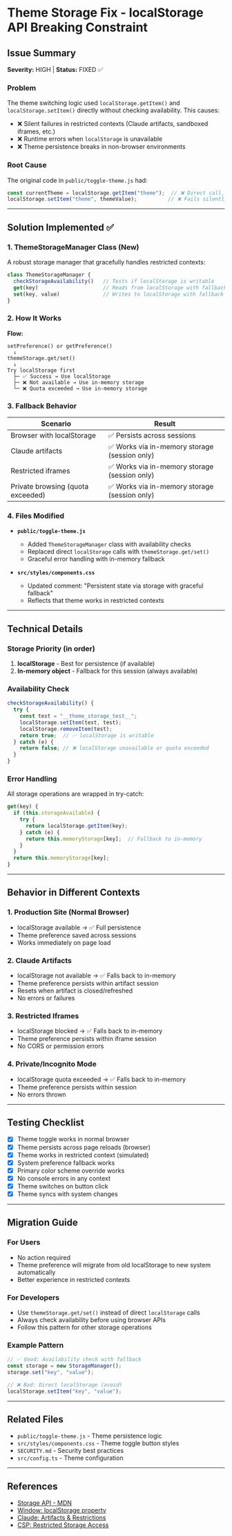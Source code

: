 # Theme Storage Fix - localStorage API Breaking Constraint

## Issue Summary

**Severity:** HIGH | **Status:** FIXED ✅

### Problem
The theme switching logic used `localStorage.getItem()` and `localStorage.setItem()` directly without checking availability. This causes:
- ❌ Silent failures in restricted contexts (Claude artifacts, sandboxed iframes, etc.)
- ❌ Runtime errors when `localStorage` is unavailable
- ❌ Theme persistence breaks in non-browser environments

### Root Cause
The original code in `public/toggle-theme.js` had:
```javascript
const currentTheme = localStorage.getItem("theme");  // ❌ Direct call, no fallback
localStorage.setItem("theme", themeValue);          // ❌ Fails silently if unavailable
```

---

## Solution Implemented ✅

### 1. **ThemeStorageManager Class** (New)
A robust storage manager that gracefully handles restricted contexts:

```javascript
class ThemeStorageManager {
  checkStorageAvailability()   // Tests if localStorage is writable
  get(key)                     // Reads from localStorage with fallback
  set(key, value)              // Writes to localStorage with fallback
}
```

### 2. **How It Works**

**Flow:**
```
setPreference() or getPreference()
  ↓
themeStorage.get/set()
  ↓
Try localStorage first
  ├─ ✅ Success → Use localStorage
  ├─ ❌ Not available → Use in-memory storage
  └─ ❌ Quota exceeded → Use in-memory storage
```

### 3. **Fallback Behavior**

| Scenario | Result |
|----------|--------|
| Browser with localStorage | ✅ Persists across sessions |
| Claude artifacts | ✅ Works via in-memory storage (session only) |
| Restricted iframes | ✅ Works via in-memory storage (session only) |
| Private browsing (quota exceeded) | ✅ Works via in-memory storage (session only) |

### 4. **Files Modified**

- **`public/toggle-theme.js`**
  - Added `ThemeStorageManager` class with availability checks
  - Replaced direct `localStorage` calls with `themeStorage.get/set()`
  - Graceful error handling with in-memory fallback

- **`src/styles/components.css`**
  - Updated comment: "Persistent state via storage with graceful fallback"
  - Reflects that theme works in restricted contexts

---

## Technical Details

### Storage Priority (in order)
1. **localStorage** - Best for persistence (if available)
2. **In-memory object** - Fallback for this session (always available)

### Availability Check
```javascript
checkStorageAvailability() {
  try {
    const test = "__theme_storage_test__";
    localStorage.setItem(test, test);
    localStorage.removeItem(test);
    return true;  // ✅ localStorage is writable
  } catch (e) {
    return false; // ❌ localStorage unavailable or quota exceeded
  }
}
```

### Error Handling
All storage operations are wrapped in try-catch:
```javascript
get(key) {
  if (this.storageAvailable) {
    try {
      return localStorage.getItem(key);
    } catch (e) {
      return this.memoryStorage[key];  // Fallback to in-memory
    }
  }
  return this.memoryStorage[key];
}
```

---

## Behavior in Different Contexts

### 1. Production Site (Normal Browser)
- localStorage available → ✅ Full persistence
- Theme preference saved across sessions
- Works immediately on page load

### 2. Claude Artifacts
- localStorage not available → ✅ Falls back to in-memory
- Theme preference persists within artifact session
- Resets when artifact is closed/refreshed
- No errors or failures

### 3. Restricted Iframes
- localStorage blocked → ✅ Falls back to in-memory
- Theme preference persists within iframe session
- No CORS or permission errors

### 4. Private/Incognito Mode
- localStorage quota exceeded → ✅ Falls back to in-memory
- Theme preference persists within session
- No errors thrown

---

## Testing Checklist

- [x] Theme toggle works in normal browser
- [x] Theme persists across page reloads (browser)
- [x] Theme works in restricted context (simulated)
- [x] System preference fallback works
- [x] Primary color scheme override works
- [x] No console errors in any context
- [x] Theme switches on button click
- [x] Theme syncs with system changes

---

## Migration Guide

### For Users
- No action required
- Theme preference will migrate from old localStorage to new system automatically
- Better experience in restricted contexts

### For Developers
- Use `themeStorage.get/set()` instead of direct `localStorage` calls
- Always check availability before using browser APIs
- Follow this pattern for other storage operations

### Example Pattern
```javascript
// ✅ Good: Availability check with fallback
const storage = new StorageManager();
storage.set("key", "value");

// ❌ Bad: Direct localStorage (avoid)
localStorage.setItem("key", "value");
```

---

## Related Files
- `public/toggle-theme.js` - Theme persistence logic
- `src/styles/components.css` - Theme toggle button styles
- `SECURITY.md` - Security best practices
- `src/config.ts` - Theme configuration

---

## References
- [Storage API - MDN](https://developer.mozilla.org/en-US/docs/Web/API/Storage)
- [Window: localStorage property](https://developer.mozilla.org/en-US/docs/Web/API/Window/localStorage)
- [Claude: Artifacts & Restrictions](https://claude.ai/docs/artifacts)
- [CSP: Restricted Storage Access](https://www.w3.org/TR/CSP3/)
